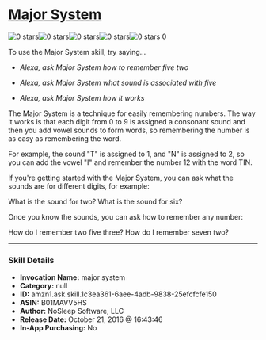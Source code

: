 # [Major System](http://alexa.amazon.com/#skills/amzn1.ask.skill.1c3ea361-6aee-4adb-9838-25efcfcfe150)
![0 stars](../../images/ic_star_border_black_18dp_1x.png)![0 stars](../../images/ic_star_border_black_18dp_1x.png)![0 stars](../../images/ic_star_border_black_18dp_1x.png)![0 stars](../../images/ic_star_border_black_18dp_1x.png)![0 stars](../../images/ic_star_border_black_18dp_1x.png) 0

To use the Major System skill, try saying...

* *Alexa, ask Major System how to remember five two*

* *Alexa, ask Major System what sound is associated with five*

* *Alexa, ask Major System how it works*

The Major System is a technique for easily remembering numbers. The way it works is that each digit from 0 to 9 is assigned a consonant sound and then you add vowel sounds to form words, so remembering the number is as easy as remembering the word.

For example, the sound "T" is assigned to 1, and "N" is assigned to 2, so you can add the vowel "I" and remember the number 12 with the word TIN.

If you're getting started with the Major System, you can ask what the sounds are for different digits, for example:

What is the sound for two?
What is the sound for six?

Once you know the sounds, you can ask how to remember any number:

How do I remember two five three?
How do I remember seven two?

***

### Skill Details

* **Invocation Name:** major system
* **Category:** null
* **ID:** amzn1.ask.skill.1c3ea361-6aee-4adb-9838-25efcfcfe150
* **ASIN:** B01MAVV5HS
* **Author:** NoSleep Software, LLC
* **Release Date:** October 21, 2016 @ 16:43:46
* **In-App Purchasing:** No
